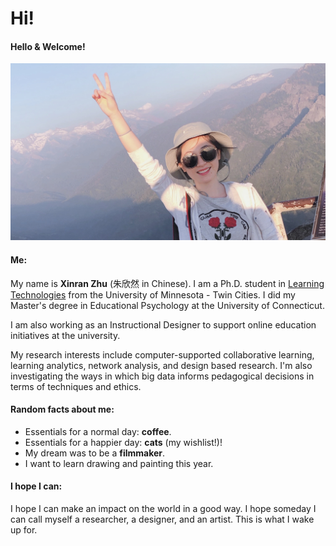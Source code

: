 # Hi!

<h4> Hello & Welcome!
</h4>

![me](/me/me.JPG)
<h4> Me: </h4>

My name is **Xinran Zhu** (朱欣然 in Chinese). I am a Ph.D. student in [Learning Technologies](https://www.cehd.umn.edu/ci/academics/LearningTechnologies/) from the University of Minnesota - Twin Cities. I did my Master's degree in Educational Psychology at the University of Connecticut.

I am also working as an Instructional Designer to support online education initiatives at the university.

My research interests include computer-supported collaborative learning, learning analytics, network analysis, and design based research. I'm also investigating the ways in which big data informs pedagogical decisions in terms of techniques and ethics.

<h4> Random facts about me:
</h4>

- Essentials for a normal day: **coffee**.
- Essentials for a happier day: **cats** (my wishlist!)!
- My dream was to be a **filmmaker**.
- I want to learn drawing and painting this year.

<h4> I hope I can:
</h4>
I hope I can make an impact on the world in a good way. I hope someday I can call myself a researcher, a designer, and an artist. This is what I wake up for.

